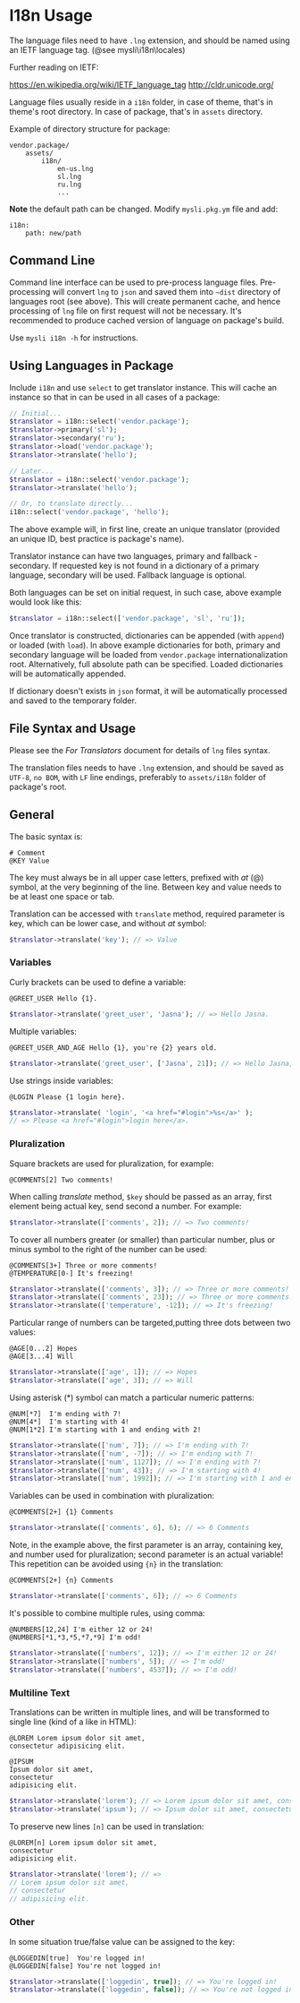 # I18n Usage

The language files need to have `.lng` extension, and should be named using
an IETF language tag. (@see mysli\i18n\locales)

Further reading on IETF:

https://en.wikipedia.org/wiki/IETF_language_tag
http://cldr.unicode.org/

Language files usually reside in a `i18n` folder, in case of theme, that's
in theme's root directory. In case of package, that's in `assets` directory.

Example of directory structure for package:

```
vendor.package/
    assets/
        i18n/
            en-us.lng
            sl.lng
            ru.lng
            ...
```

**Note** the default path can be changed. Modify `mysli.pkg.ym` file and add:

```
i18n:
    path: new/path
```

## Command Line

Command line interface can be used to pre-process language files.
Pre-processing will convert `lng` to `json` and saved them into `~dist`
directory of languages root (see above).
This will create permanent cache, and hence processing of `lng` file on first
request will not be necessary. It's recommended to produce cached version of
language on package's build.

Use `mysli i18n -h` for instructions.

## Using Languages in Package

Include `i18n` and use `select` to get translator instance. This will cache an
instance so that in can be used in all cases of a package:

```php
// Initial...
$translator = i18n::select('vendor.package');
$translator->primary('sl');
$translator->secondary('ru');
$translator->load('vendor.package');
$translator->translate('hello');

// Later...
$translator = i18n::select('vendor.package');
$translator->translate('hello');

// Or, to translate directly...
i18n::select('vendor.package', 'hello');
```

The above example will, in first line, create an unique translator (provided an
unique ID, best practice is package's name).

Translator instance can have two languages, primary and fallback - secondary.
If requested key is not found in a dictionary of a primary language, secondary
will be used. Fallback language is optional.

Both languages can be set on initial request, in such case, above example would
look like this:

```php
$translator = i18n::select(['vendor.package', 'sl', 'ru']);
```

Once translator is constructed, dictionaries can be appended (with `append`) or
loaded (with `load`). In above example dictionaries for both, primary and secondary
language will be loaded from `vendor.package` internationalization root.
Alternatively, full absolute path can be specified. Loaded dictionaries will
be automatically appended.

If dictionary doesn't exists in `json` format, it will be automatically processed
and saved to the temporary folder.

## File Syntax and Usage

Please see the _For Translators_ document for details of `lng` files syntax.

The translation files needs to have `.lng` extension, and should be saved as
`UTF-8`, `no BOM`, with `LF` line endings, preferably to `assets/i18n` folder
of package's root.

## General

The basic syntax is:

    # Comment
    @KEY Value

The key must always be in all upper case letters, prefixed with _at_ (@) symbol,
at the very beginning of the line. Between key and value needs to be at least
one space or tab.

Translation can be accessed with `translate` method, required parameter is key,
which can be lower case, and without _at_ symbol:

```php
$translator->translate('key'); // => Value
```

### Variables

Curly brackets can be used to define a variable:

```
@GREET_USER Hello {1}.
```

```php
$translator->translate('greet_user', 'Jasna'); // => Hello Jasna.
```

Multiple variables:

```
@GREET_USER_AND_AGE Hello {1}, you're {2} years old.
```

```php
$translator->translate('greet_user', ['Jasna', 21]); // => Hello Jasna, you're 21 years old.
```

Use strings inside variables:

```
@LOGIN Please {1 login here}.
```

```php
$translator->translate( 'login', '<a href="#login">%s</a>' );
// => Please <a href="#login">login here</a>.
```

### Pluralization

Square brackets are used for pluralization, for example:

```
@COMMENTS[2] Two comments!
```

When calling _translate_ method, `$key` should be passed as an array, first
element being actual key, send second a number. For example:

```php
$translator->translate(['comments', 2]); // => Two comments!
```

To cover all numbers greater (or smaller) than particular number,
plus or minus symbol to the right of the number can be used:

```
@COMMENTS[3+] Three or more comments!
@TEMPERATURE[0-] It's freezing!
```

```php
$translator->translate(['comments', 3]); // => Three or more comments!
$translator->translate(['comments', 23]); // => Three or more comments!
$translator->translate(['temperature', -12]); // => It's freezing!
```

Particular range of numbers can be targeted,putting three dots between two values:

```
@AGE[0...2] Hopes
@AGE[3...4] Will
```

```php
$translator->translate(['age', 1]); // => Hopes
$translator->translate(['age', 3]); // => Will
```

Using asterisk (*) symbol can match a particular numeric patterns:

```
@NUM[*7]  I'm ending with 7!
@NUM[4*]  I'm starting with 4!
@NUM[1*2] I'm starting with 1 and ending with 2!
```

```php
$translator->translate(['num', 7]); // => I'm ending with 7!
$translator->translate(['num', -7]); // => I'm ending with 7!
$translator->translate(['num', 1127]); // => I'm ending with 7!
$translator->translate(['num', 43]); // => I'm starting with 4!
$translator->translate(['num', 1992]); // => I'm starting with 1 and ending with 2!
```

Variables can be used in combination with pluralization:

```
@COMMENTS[2+] {1} Comments
```

```php
$translator->translate(['comments', 6], 6); // => 6 Comments
```

Note, in the example above, the first parameter is an array, containing key,
and number used for pluralization; second parameter is an actual variable!
This repetition can be avoided using `{n}` in the translation:

```
@COMMENTS[2+] {n} Comments
```

```php
$translator->translate(['comments', 6]); // => 6 Comments
```

It's possible to combine multiple rules, using comma:

```
@NUMBERS[12,24] I'm either 12 or 24!
@NUMBERS[*1,*3,*5,*7,*9] I'm odd!
```

```php
$translator->translate(['numbers', 12]); // => I'm either 12 or 24!
$translator->translate(['numbers', 5]); // => I'm odd!
$translator->translate(['numbers', 4537]); // => I'm odd!
```

### Multiline Text

Translations can be written in multiple lines, and will be transformed to single
line (kind of a like in HTML):

```
@LOREM Lorem ipsum dolor sit amet,
consectetur adipisicing elit.

@IPSUM
Ipsum dolor sit amet,
consectetur
adipisicing elit.
```

```php
$translator->translate('lorem'); // => Lorem ipsum dolor sit amet, consectetur adipisicing elit.
$translator->translate('ipsum'); // => Ipsum dolor sit amet, consectetur adipisicing elit.
```

To preserve new lines `[n]` can be used in translation:

```
@LOREM[n] Lorem ipsum dolor sit amet,
consectetur
adipisicing elit.
```

```php
$translator->translate('lorem'); // =>
// Lorem ipsum dolor sit amet,
// consectetur
// adipisicing elit.
```

### Other

In some situation true/false value can be assigned to the key:

```
@LOGGEDIN[true]  You're logged in!
@LOGGEDIN[false] You're not logged in!
```

```php
$translator->translate(['loggedin', true]); // => You're logged in!
$translator->translate(['loggedin', false]); // => You're not logged in!
```
